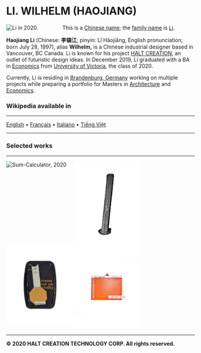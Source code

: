 # LI. WILHELM (HAOJIANG)

<a href="https://willi.uk"><img align="left" width="150" title="Li in 2020." src="https://raw.githubusercontent.com/wilhelmli/wilhelmli.github.io/master/assets/images/Wiki/IMG_8155.jpg"></a>

This is a [Chinese name](https://en.wikipedia.org/wiki/Chinese_name); the [family name](https://en.wikipedia.org/wiki/Chinese_surname) is [Li](https://en.wikipedia.org/wiki/Li_(surname_%E6%9D%8E)).

**Haojiang Li** (Chinese: **李镐江**; pinyin: Lǐ Hàojiāng, English pronunciation; born July 28, 1997), alias **Wilhelm,** is a Chinese industrial designer based in Vancouver, BC Canada. Li is known for his project [HALT CREATION](https://www.notion.so/HALT-CREATION-d82c4a4b6e1b4d8b9c72ca92ed642e6f), an outlet of futuristic design ideas. In December 2019, Li graduated with a BA in [Economics](https://en.wikipedia.org/wiki/Economics) from [University of Victoria](https://en.wikipedia.org/wiki/University_of_Victoria), the class of 2020. 

Currently, Li is residing in [Brandenburg, Germany](https://en.wikipedia.org/wiki/Brandenburg) working on multiple projects while preparing a portfolio for Masters in [Architecture](https://en.wikipedia.org/wiki/Architecture) and [Economics](https://en.wikipedia.org/wiki/Economics).

### Wikipedia available in
***
[English](https://github.com/wilhelmli/wilhelmli.github.io/wiki/en) • 
[Français](https://github.com/wilhelmli/wilhelmli.github.io/wiki/fr) • 
[Italiano](https://github.com/wilhelmli/wilhelmli.github.io/wiki/it) • 
[Tiếng Việt](https://github.com/wilhelmli/wilhelmli.github.io/wiki/vn)
***
### Selected works
***
<a href="https://willi.uk"><img align="left" width="180" alt="Sum-Calculator, 2020" title="Sum-Calculator, 2020" src="https://raw.githubusercontent.com/wilhelmli/wilhelmli.github.io/master/assets/images/Wiki/3ADE6696-EBBF-48EA-8002-8D945B426F8F.png"></a>
<a href="https://willi.uk"><img align="left" width="180" alt="Sum-Pencil, 2020" title="Sum-Pencil, 2020" src="https://raw.githubusercontent.com/wilhelmli/wilhelmli.github.io/master/assets/images/Wiki/CD2A83B7-4377-4795-8D14-06719662D9B2.png"></a>
<a href="https://willi.uk"><img align="left" width="180" alt="FFCC66 Packaging, 2018" title="FFCC66 Packaging, 2018" src="https://raw.githubusercontent.com/wilhelmli/wilhelmli.github.io/master/assets/images/blk-lb-924x1069.png"></a>
<a href="https://willi.uk"><img align="" width="180" alt="HALT CREATION" title="HALT CREATION" src="https://raw.githubusercontent.com/wilhelmli/wilhelmli.github.io/master/assets/images/index-meta.jpg"></a>

***
**© 2020 HALT CREATION TECHNOLOGY CORP. All rights reserved.**

